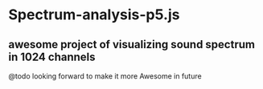 # Spectrum-analysis-p5.js
awesome project of visualizing sound spectrum in 1024 channels
-------------------------------------------------------------
@todo
looking forward to make it more Awesome in future
